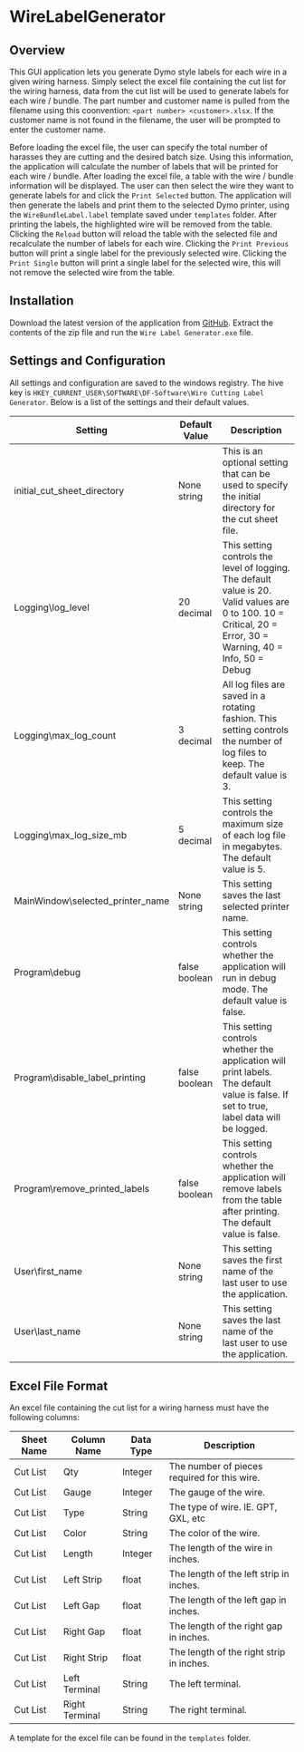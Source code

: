 # WireLabelGenerator

## Overview

This GUI application lets you generate Dymo style labels for each wire in a given wiring harness. Simply select the excel file containing the cut list for the wiring harness, data from the cut list will be used to generate labels for each wire / bundle. The part number and customer name is pulled from the filename using this coonvention: `<part number> <customer>.xlsx`. If the customer name is not found in the filename, the user will be prompted to enter the customer name.

Before loading the excel file, the user can specify the total number of harasses they are cutting and the desired batch size. Using this information, the application will calculate the number of labels that will be printed for each wire / bundle. After loading the excel file, a table with the wire / bundle information will be displayed. The user can then select the wire they want to generate labels for and click the `Print Selected` button. The application will then generate the labels and print them to the selected Dymo printer, using the `WireBundleLabel.label` template saved under `templates` folder. After printing the labels, the highlighted wire will be removed from the table. Clicking the `Reload` button will reload the table with the selected file and recalculate the number of labels for each wire. Clicking the `Print Previous` button will print a single label for the previously selected wire. Clicking the `Print Single` button will print a single label for the selected wire, this will not remove the selected wire from the table.

## Installation

Download the latest version of the application from [GitHub](https://github.com/dominickfau/WireLabelGenerator/releases). Extract the contents of the zip file and run the `Wire Label Generator.exe` file.

## Settings and Configuration

All settings and configuration are saved to the windows registry. The hive key is `HKEY_CURRENT_USER\SOFTWARE\DF-Software\Wire Cutting Label Generator`. Below is a list of the settings and their default values.

| Setting                          | Default Value | Description                                                                                                                                                    |
| -------------------------------- | ------------- | -------------------------------------------------------------------------------------------------------------------------------------------------------------- |
| initial_cut_sheet_directory      | None string   | This is an optional setting that can be used to specify the initial directory for the cut sheet file.                                                          |
| Logging\log_level                | 20 decimal    | This setting controls the level of logging. The default value is 20. Valid values are 0 to 100. 10 = Critical, 20 = Error, 30 = Warning, 40 = Info, 50 = Debug |
| Logging\max_log_count            | 3 decimal     | All log files are saved in a rotating fashion. This setting controls the number of log files to keep. The default value is 3.                                  |
| Logging\max_log_size_mb          | 5 decimal     | This setting controls the maximum size of each log file in megabytes. The default value is 5.                                                                  |
| MainWindow\selected_printer_name | None string   | This setting saves the last selected printer name.                                                                                                             |
| Program\debug                    | false boolean | This setting controls whether the application will run in debug mode. The default value is false.                                                              |
| Program\disable_label_printing   | false boolean | This setting controls whether the application will print labels. The default value is false. If set to true, label data will be logged.                        |
| Program\remove_printed_labels    | false boolean | This setting controls whether the application will remove labels from the table after printing. The default value is false.                                    |
| User\first_name                  | None string   | This setting saves the first name of the last user to use the application.                                                                                     |
| User\last_name                   | None string   | This setting saves the last name of the last user to use the application.                                                                                      |

## Excel File Format

An excel file containing the cut list for a wiring harness must have the following columns:

| Sheet Name | Column Name    | Data Type | Description                                  |
| ---------- | -------------- | --------- | -------------------------------------------- |
| Cut List   | Qty            | Integer   | The number of pieces required for this wire. |
| Cut List   | Gauge          | Integer   | The gauge of the wire.                       |
| Cut List   | Type           | String    | The type of wire. IE. GPT, GXL, etc          |
| Cut List   | Color          | String    | The color of the wire.                       |
| Cut List   | Length         | Integer   | The length of the wire in inches.            |
| Cut List   | Left Strip     | float     | The length of the left strip in inches.      |
| Cut List   | Left Gap       | float     | The length of the left gap in inches.        |
| Cut List   | Right Gap      | float     | The length of the right gap in inches.       |
| Cut List   | Right Strip    | float     | The length of the right strip in inches.     |
| Cut List   | Left Terminal  | String    | The left terminal.                           |
| Cut List   | Right Terminal | String    | The right terminal.                          |

A template for the excel file can be found in the `templates` folder.
